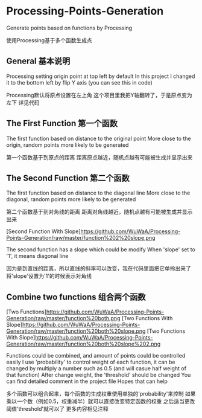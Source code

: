﻿# Processing-Points-Generation
Generate points based on functions by Processing

使用Processing基于多个函数生成点

## General 基本说明
Processing setting origin point at top left by default
In this project I changed it to the bottom left by flip Y axis
(you can see this in code)

Processing默认将原点设置在左上角
这个项目里我把Y轴翻转了，于是原点变为左下
详见代码

## The First Function 第一个函数
[First Function]:https://github.com/WuWaA/Processing-Points-Generation/raw/master/function%201.png

The first function based on distance to the original point
More close to the origin, random points more likely to be generated

第一个函数基于到原点的距离
距离原点越近，随机点越有可能被生成并显示出来

## The Second Function 第二个函数
[Second Function]:https://github.com/WuWaA/Processing-Points-Generation/raw/master/function%202.png

The first function based on distance to the diagonal line
More close to the diagonal, random points more likely to be generated

第二个函数基于到对角线的距离
距离对角线越近，随机点越有可能被生成并显示出来

[Second Function With Slope]https://github.com/WuWaA/Processing-Points-Generation/raw/master/function%202%20slope.png

The second function has a slope which could be modify
When 'slope' set to '1', it means diagonal line

因为是到直线的距离，所以直线的斜率可以改变，我在代码里面把它单拎出来了
将'slope'设置为'1'的时候表示对角线

## Combine two functions 组合两个函数
[Two Functions]https://github.com/WuWaA/Processing-Points-Generation/raw/master/function%20both.png
[Two Functions With Slope]https://github.com/WuWaA/Processing-Points-Generation/raw/master/function%20both%20slope.png
[Two Functions With Slope]https://github.com/WuWaA/Processing-Points-Generation/raw/master/function%20both%20slope%202.png

Functions could be combined, and amount of points could be controlled easily
I use 'probability' to control weight of each function, it can be changed by multiply a number such as 0.5 (and will casue half weight of that function)
After change weight, the 'threshold' should be changed
You can find detailed comment in the project file
Hopes that can help

多个函数可以组合起来，每个函数的生成权重使用单独的'probability'来控制
如果乘以一个数（例如0.5，权重减半）就可以直接改变特定函数的权重
之后适当更改阈值'threshold'就可以了
更多内容相见注释